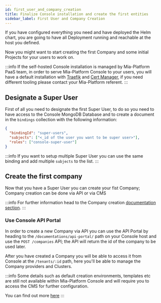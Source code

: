 ```yaml
---
id: first_user_and_company_creation
title: Finalize Console installation and create the first entities
sidebar_label: First User and Company Creation
---
```

If you have configured everything you need and have deployed the Helm chart, you are going to have all Deployment running and reachable at the host you defined.

Now you might want to start creating the first Company and some initial Projects for your users to work on.

:::info
If the self-hosted Console installation is managed by Mia-Platform PaaS team, in order to serve Mia-Platform Console to your users, you will have a default installation with [Traefik](../../paas/traefik) and [Cert Manager](../../paas/cert-manager), if you need different tooling please contact your Mia-Platform referent.
:::

## Designate a Super User

First of all you need to designate the first Super User, to do so you need to have access to the Console MongoDB Database and to create a document in the `bindings` collection with the following information:

```json
{
  "bindingId": "super-users",
  "subjects": ["<_id of the user you want to be super user>"],
  "roles": ["console-super-user"]
}
```

:::info
If you want to setup multiple Super User you can use the same binding and add multiple `subjects` to the list.
:::

## Create the first company

Now that you have a Super User you can create your fist Company; Company creation can be done via API or via CMS

:::info
For further information head to the Company creation [documentation section](../../development_suite/company/create).
:::

### Use Console API Portal

In order to create a new Company via API you can use the API Portal by heading to the `/documentations/api-portal/` path on your Console host and use the `POST /companies` API; the API will return the id of the company to be used later.

After you have created a Company you will be able to access it from Console at the `/tenants/:id` path, here you'll be able to manage the Company providers and Clusters.

:::info
Some details such as default creation environments, templates etc are still not available within Mia-Platform Console and will require you to access the CMS for further configuration.

You can find out more [here](../../development_suite/company/create#default-configuration-for-a-new-project)
:::
